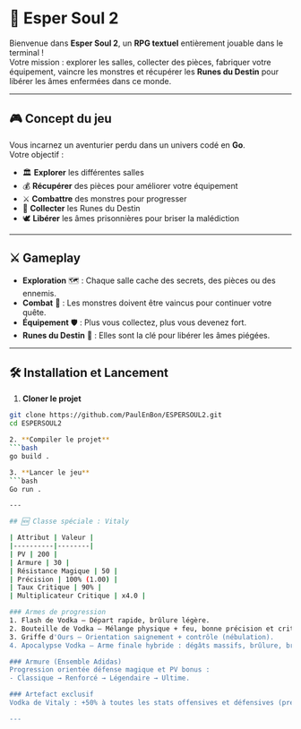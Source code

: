 
# 🔮 Esper Soul 2  

Bienvenue dans **Esper Soul 2**, un **RPG textuel** entièrement jouable dans le terminal !  
Votre mission : explorer les salles, collecter des pièces, fabriquer votre équipement, vaincre les monstres et récupérer les **Runes du Destin** pour libérer les âmes enfermées dans ce monde.  

---

## 🎮 Concept du jeu  

Vous incarnez un aventurier perdu dans un univers codé en **Go**.  
Votre objectif :  
- 🏛️ **Explorer** les différentes salles  
- 💰 **Récupérer** des pièces pour améliorer votre équipement  
- ⚔️ **Combattre** des monstres pour progresser  
- 🔮 **Collecter** les Runes du Destin  
- 🕊️ **Libérer** les âmes prisonnières pour briser la malédiction  

---

## ⚔️ Gameplay  

- **Exploration** 🗺️ : Chaque salle cache des secrets, des pièces ou des ennemis.  
- **Combat** 🥊 : Les monstres doivent être vaincus pour continuer votre quête.  
- **Équipement** 🛡️ : Plus vous collectez, plus vous devenez fort.  
- **Runes du Destin** 🔮 : Elles sont la clé pour libérer les âmes piégées.  

---

## 🛠️ Installation et Lancement  

1. **Cloner le projet**  
```bash
git clone https://github.com/PaulEnBon/ESPERSOUL2.git
cd ESPERSOUL2

2. **Compiler le projet**
```bash
go build .

3. **Lancer le jeu**
```bash
Go run .

---

## 🆕 Classe spéciale : Vitaly

| Attribut | Valeur |
|----------|--------|
| PV | 200 |
| Armure | 30 |
| Résistance Magique | 50 |
| Précision | 100% (1.00) |
| Taux Critique | 90% |
| Multiplicateur Critique | x4.0 |

### Armes de progression
1. Flash de Vodka — Départ rapide, brûlure légère.
2. Bouteille de Vodka — Mélange physique + feu, bonne précision et critique.
3. Griffe d'Ours — Orientation saignement + contrôle (nébulation).
4. Apocalypse Vodka — Arme finale hybride : dégâts massifs, brûlure, brise-armure et affaiblissement.

### Armure (Ensemble Adidas)
Progression orientée défense magique et PV bonus :
- Classique → Renforcé → Légendaire → Ultime.

### Artefact exclusif
Vodka de Vitaly : +50% à toutes les stats offensives et défensives (précision, critique, dégâts physiques, dégâts magiques, armure, résistance magique). Équipé automatiquement au début de la partie si vous choisissez Vitaly.

---
